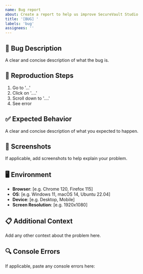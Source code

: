 ```yaml
---
name: Bug report
about: Create a report to help us improve SecureVault Studio
title: '[BUG] '
labels: 'bug'
assignees: ''
---
```


## 🐛 Bug Description
A clear and concise description of what the bug is.

## 🔄 Reproduction Steps
1. Go to '...'
2. Click on '....'
3. Scroll down to '....'
4. See error

## ✅ Expected Behavior
A clear and concise description of what you expected to happen.

## 📸 Screenshots
If applicable, add screenshots to help explain your problem.

## 🖥️ Environment
- **Browser**: [e.g. Chrome 120, Firefox 115]
- **OS**: [e.g. Windows 11, macOS 14, Ubuntu 22.04]
- **Device**: [e.g. Desktop, Mobile]
- **Screen Resolution**: [e.g. 1920x1080]

## 📋 Additional Context
Add any other context about the problem here.

## 🔍 Console Errors
If applicable, paste any console errors here:

